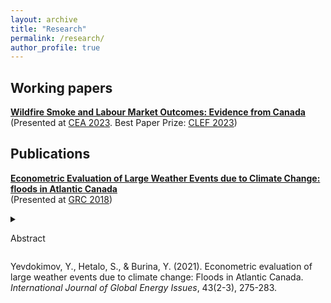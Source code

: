 ```yaml
---
layout: archive
title: "Research"
permalink: /research/
author_profile: true
---
```


## Working papers

**[Wildfire Smoke and Labour Market Outcomes: Evidence from Canada](https://stanhetalo.github.io/files/Paper1-Smoke-Labour-Canada.pdf)** <br />
(Presented at [CEA 2023](https://www.economics.ca/cpages/cea2023). Best Paper Prize: [CLEF 2023](https://www.sfu.ca/economics/community/news/2023/06/wildfire-smoke-and-labour-market-outcomes--phd-paper-runner-up-f.html)) 

## Publications

**[Econometric Evaluation of Large Weather Events due to Climate Change: floods in Atlantic Canada](https://www.inderscienceonline.com/doi/abs/10.1504/IJGEI.2021.115149)** <br />
(Presented at [GRC 2018](https://grc.unbgsa.ca/grc-2018/#home))
<details>
<summary>

Abstract

</summary>
      
Climate change increases frequency of large weather events such as floods, storm surges, cyclones, hurricanes, high-speed winds, thunderstorms, snowstorms, blizzards, extreme temperatures, and others. All these events lead to a significant economic damage to property, infrastructure, and human health. Historically Atlantic Canada has been vulnerable to flooding. Therefore, the goal of this study is to establish a relationship between socio-economic, climatological as well as direct flood factors and economic loss from floods in Atlantic Canada. First, this study evaluates probability of floods in Atlantic Canada due to hydrological as well as climatological factors. Second, it tests the hypothesis of an increasing frequency of floods in the future due to climate change. Coupled with economic losses from floods defined earlier, it will give us a possibility to evaluate the expected damage from floods in Atlantic Canada due to climate change to justify investment into mitigation measures.
</details> 
      
Yevdokimov, Y., Hetalo, S., & Burina, Y. (2021). Econometric evaluation of large weather events due to climate change: Floods in Atlantic Canada. _International Journal of Global Energy Issues_, 43(2-3), 275-283.
